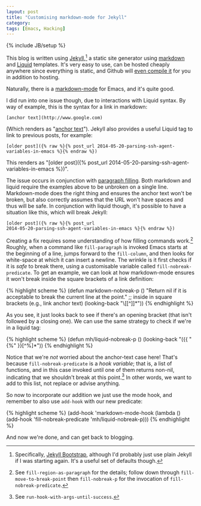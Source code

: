 ```yaml
---
layout: post
title: "Customising markdown-mode for Jekyll"
category: 
tags: [Emacs, Hacking]
---
```

{% include JB/setup %}

This blog is written using [Jekyll](http://jekyllrb.com/),[^1] a
static site generator using
[markdown](http://daringfireball.net/projects/markdown/) and
[Liquid](http://liquidmarkup.org/) templates.  It's very easy to use,
can be hosted cheaply anywhere since everything is static, and Github
will
[even compile it](https://help.github.com/articles/using-jekyll-with-pages)
for you in addition to hosting.

Naturally, there is a
[markdown-mode](http://jblevins.org/projects/markdown-mode/) for
Emacs, and it's quite good.

I did run into one issue though, due to interactions with Liquid
syntax.  By way of example, this is the syntax for a link in markdown:

    [anchor text](http://www.google.com)

(Which renders as "[anchor text](http://www.google.com)").  Jekyll also
provides a useful Liquid tag to link to previous posts, for example:

    [older post]({% raw %}{% post_url 2014-05-20-parsing-ssh-agent-variables-in-emacs %}{% endraw %})

This renders as "[older post]({% post_url 2014-05-20-parsing-ssh-agent-variables-in-emacs %})".

The issue occurs in conjunction with
[paragraph filling](http://www.emacswiki.org/emacs/FillParagraph).
Both markdown and liquid require the examples above to be unbroken on
a single line.  Markdown-mode does the right thing and ensures the
anchor text won't be broken, but also correctly assumes that the URL
won't have spaces and thus will be safe.  In conjunction with liquid
though, it's possible to have a situation like this, which will break
Jekyll:

    [older post]({% raw %}{% post_url
    2014-05-20-parsing-ssh-agent-variables-in-emacs %}{% endraw %})

Creating a fix requires some understanding of how filling commands
work.[^3] Roughly, when a command like `fill-paragraph` is invoked
Emacs starts at the beginning of a line, jumps forward to the
`fill-column`, and then looks for white-space at which it can insert a
newline.  The wrinkle is it first checks if it is *safe* to break
there, using a customisable variable called `fill-nobreak-predicate`.
To get an example, we can look at how markdown-mode ensures it won't
break inside the square brackets of a link definition:

{% highlight scheme %}
(defun markdown-nobreak-p ()
  "Return nil if it is acceptable to break the current line at the point."
  ;; inside in square brackets (e.g., link anchor text)
  (looking-back "\\[[^]]*"))
{% endhighlight %}

As you see, it just looks back to see if there's an opening bracket
(that isn't followed by a closing one).  We can use the same strategy
to check if we're in a liquid tag:

{% highlight scheme %}
(defun mh/liquid-nobreak-p ()
  (looking-back "({{ "{%" }}[^%]*"))
{% endhighlight %}

Notice that we're *not* worried about the anchor-text case here!
That's because `fill-nobreak-predicate` is a *hook variable*; that is,
a list of functions, and in this case invoked until one of them
returns non-nil, indicating that we shouldn't break at this point.[^2]
In other words, we want to add to this list, not replace or advise
anything.

So now to incorporate our addition we just use the mode hook, and
remember to also use `add-hook` with our new predicate:

{% highlight scheme %}
(add-hook 'markdown-mode-hook
          (lambda ()
            (add-hook 'fill-nobreak-predicate 'mh/liquid-nobreak-p)))
{% endhighlight %}

And now we're done, and can get back to blogging.


[^1]: Specifically, [Jekyll Bootstrap](http://jekyllbootstrap.com/),
    although I'd probably just use plain Jekyll if I was starting
    again.  It's a useful set of defaults though.

[^2]: See `run-hook-with-args-until-success`.

[^3]: See `fill-region-as-paragraph` for the details; follow down
    through `fill-move-to-break-point` then `fill-nobreak-p` for the
    invocation of `fill-nobreak-predicate`.
